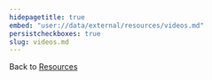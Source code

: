 ```yaml
---
hidepagetitle: true
embed: "user://data/external/resources/videos.md"
persistcheckboxes: true
slug: videos.md
---
```

Back to [Resources](/resources)
